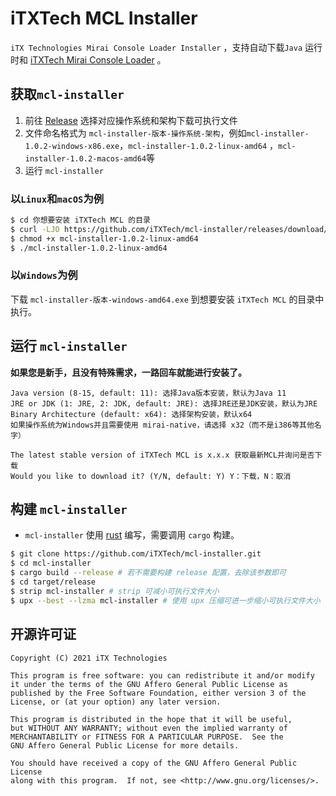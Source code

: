 # iTXTech MCL Installer

`iTX Technologies Mirai Console Loader Installer` ，支持自动下载`Java`
运行时和 [iTXTech Mirai Console Loader](https://github.com/iTXTech/mirai-console-loader) 。

## 获取`mcl-installer`

1. 前往 [Release](https://github.com/iTXTech/mcl-installer/releases) 选择对应操作系统和架构下载可执行文件
2. 文件命名格式为 `mcl-installer-版本-操作系统-架构`，例如`mcl-installer-1.0.2-windows-x86.exe`，`mcl-installer-1.0.2-linux-amd64`
   ，`mcl-installer-1.0.2-macos-amd64`等
2. 运行 `mcl-installer`

### 以`Linux`和`macOS`为例

```bash
$ cd 你想要安装 iTXTech MCL 的目录
$ curl -LJO https://github.com/iTXTech/mcl-installer/releases/download/v1.0.0/mcl-installer-1.0.2-linux-amd64 # 如果是macOS，就将链接中的 linux 修改为 macos
$ chmod +x mcl-installer-1.0.2-linux-amd64
$ ./mcl-installer-1.0.2-linux-amd64
```

### 以`Windows`为例

下载 `mcl-installer-版本-windows-amd64.exe` 到想要安装 `iTXTech MCL` 的目录中执行。

## 运行 `mcl-installer`

**如果您是新手，且没有特殊需求，一路回车就能进行安装了。**

```
Java version (8-15, default: 11): 选择Java版本安装，默认为Java 11
JRE or JDK (1: JRE, 2: JDK, default: JRE): 选择JRE还是JDK安装，默认为JRE
Binary Architecture (default: x64): 选择架构安装，默认x64
如果操作系统为Windows并且需要使用 mirai-native，请选择 x32（而不是i386等其他名字）

The latest stable version of iTXTech MCL is x.x.x 获取最新MCL并询问是否下载
Would you like to download it? (Y/N, default: Y) Y：下载，N：取消
```

## 构建 `mcl-installer`

* `mcl-installer` 使用 [rust](https://www.rust-lang.org/) 编写，需要调用 `cargo` 构建。

```bash
$ git clone https://github.com/iTXTech/mcl-installer.git
$ cd mcl-installer
$ cargo build --release # 若不需要构建 release 配置，去除该参数即可
$ cd target/release
$ strip mcl-installer # strip 可减小可执行文件大小
$ upx --best --lzma mcl-installer # 使用 upx 压缩可进一步缩小可执行文件大小
```

## 开源许可证

    Copyright (C) 2021 iTX Technologies

    This program is free software: you can redistribute it and/or modify
    it under the terms of the GNU Affero General Public License as
    published by the Free Software Foundation, either version 3 of the
    License, or (at your option) any later version.

    This program is distributed in the hope that it will be useful,
    but WITHOUT ANY WARRANTY; without even the implied warranty of
    MERCHANTABILITY or FITNESS FOR A PARTICULAR PURPOSE.  See the
    GNU Affero General Public License for more details.

    You should have received a copy of the GNU Affero General Public License
    along with this program.  If not, see <http://www.gnu.org/licenses/>.
